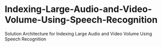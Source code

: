 # Indexing-Large-Audio-and-Video-Volume-Using-Speech-Recognition
Solution Architecture for Indexing Large Audio and Video Volume Using Speech Recognition
